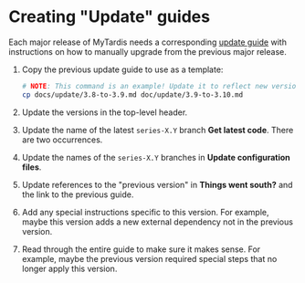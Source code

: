 
# Creating "Update" guides

Each major release of MyTardis needs a corresponding [update guide](https://github.com/mytardis/mytardis/tree/develop/docs/updates)
with instructions on how to manually upgrade from the previous major release.

1. Copy the previous update guide to use as a template:

    ```sh
    # NOTE: This command is an example! Update it to reflect new version numbers.
    cp docs/update/3.8-to-3.9.md doc/update/3.9-to-3.10.md
    ```

1. Update the versions in the top-level header.
1. Update the name of the latest `series-X.Y` branch **Get latest code**.
   There are two occurrences.
1. Update the names of the `series-X.Y` branches in **Update configuration
   files**.
1. Update references to the "previous version" in **Things went south?** and the
   link to the previous guide.
1. Add any special instructions specific to this version. For example, maybe
   this version adds a new external dependency not in the previous version.
1. Read through the entire guide to make sure it makes sense. For example, maybe
   the previous version required special steps that no longer apply this
   version.
